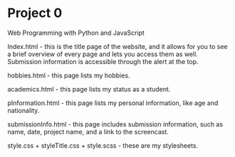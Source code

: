 # Project 0

Web Programming with Python and JavaScript

Index.html - this is the title page of the website, and it allows for you to see a brief overview of every page and lets you
access them as well. Submission information is accessible through the alert at the top.

hobbies.html - this page lists my hobbies.

academics.html - this page lists my status as a student.

pInformation.html - this page lists my personal information, like age and nationality.

submissionInfo.html - this page includes submission information, such as name, date, project name, and a link to the screencast.

style.css + styleTitle.css + style.scss - these are my stylesheets.
